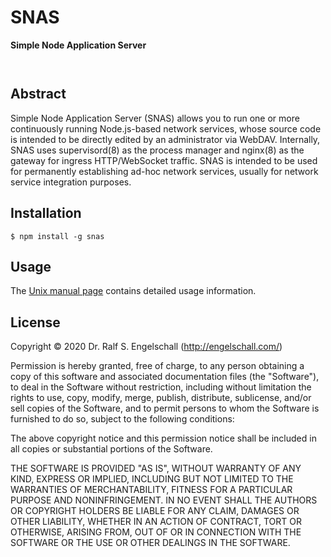
SNAS
====

**Simple Node Application Server**

<p/>
<img src="https://nodei.co/npm/snas.png?downloads=true&stars=true" alt=""/>

<p/>
<img src="https://david-dm.org/rse/snas.png" alt=""/>

Abstract
--------

Simple Node Application Server (SNAS) allows you to run one or more
continuously running Node.js-based network services, whose source code
is intended to be directly edited by an administrator via WebDAV.
Internally, SNAS uses supervisord(8) as the process manager and nginx(8)
as the gateway for ingress HTTP/WebSocket traffic. SNAS is intended to
be used for permanently establishing ad-hoc network services, usually
for network service integration purposes.

Installation
------------

```
$ npm install -g snas
```

Usage
-----

The [Unix manual page](https://github.com/rse/snas/blob/master/snas.md) contains
detailed usage information.

License
-------

Copyright &copy; 2020 Dr. Ralf S. Engelschall (http://engelschall.com/)

Permission is hereby granted, free of charge, to any person obtaining
a copy of this software and associated documentation files (the
"Software"), to deal in the Software without restriction, including
without limitation the rights to use, copy, modify, merge, publish,
distribute, sublicense, and/or sell copies of the Software, and to
permit persons to whom the Software is furnished to do so, subject to
the following conditions:

The above copyright notice and this permission notice shall be included
in all copies or substantial portions of the Software.

THE SOFTWARE IS PROVIDED "AS IS", WITHOUT WARRANTY OF ANY KIND,
EXPRESS OR IMPLIED, INCLUDING BUT NOT LIMITED TO THE WARRANTIES OF
MERCHANTABILITY, FITNESS FOR A PARTICULAR PURPOSE AND NONINFRINGEMENT.
IN NO EVENT SHALL THE AUTHORS OR COPYRIGHT HOLDERS BE LIABLE FOR ANY
CLAIM, DAMAGES OR OTHER LIABILITY, WHETHER IN AN ACTION OF CONTRACT,
TORT OR OTHERWISE, ARISING FROM, OUT OF OR IN CONNECTION WITH THE
SOFTWARE OR THE USE OR OTHER DEALINGS IN THE SOFTWARE.

